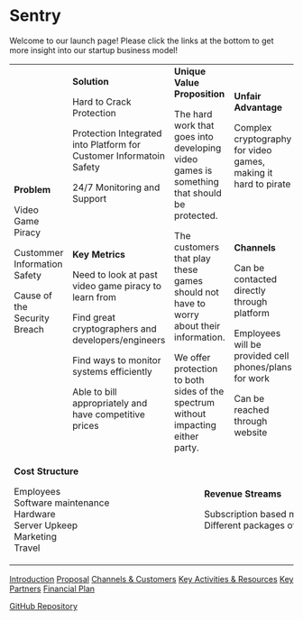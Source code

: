 # Sentry
Welcome to our launch page! Please click the links at the bottom to get more insight into our startup business model!

<table>
  <tr>
    <td rowspan="2">
      <b>Problem</b>
      <p>Video Game Piracy</p>
      <p>Custommer Information Safety</p>
      <p>Cause of the Security Breach</p>
    </td>
    <td>
      <b>Solution</b>
      <p>Hard to Crack Protection</p>
      <p>Protection Integrated into Platform for Customer Informatoin Safety</p>
      <p>24/7 Monitoring and Support</p>
    </td>
    <td rowspan="2" colspan="2">
      <b>Unique Value Proposition</b>
      <p>The hard work that goes into developing video games is something that should be protected.</p>
      <p>The customers that play these games should not have to worry about their information.</p>
      <p>We offer protection to both sides of the spectrum without impacting either party.</p>
    </td>
    <td>
      <b>Unfair Advantage</b>
      <p>Complex cryptography for video games, making it hard to pirate</p>
    </td>
    <td rowspan="2">
      <b>Customer Segments</b>
      <p>We will target both small and large developers that make indie, AA, and AAA titles</p>
    </td>
  </tr>
  <tr>
    <td>
      <b>Key Metrics</b>
      <p>Need to look at past video game piracy to learn from</p>
      <p>Find great cryptographers and developers/engineers</p>
      <p>Find ways to monitor systems efficiently</p>
      <p>Able to bill appropriately and have competitive prices</p>
    </td>
    <td>
      <b>Channels</b>
      <p>Can be contacted directly through platform</p>
      <p>Employees will be provided cell phones/plans for work</p>
      <p>Can be reached through website</p>
    </td>
  </tr>
  <tr>
    <td colspan="3">
      <b>Cost Structure</b>
      <p>Employees<br>
      Software maintenance<br>
      Hardware<br>
      Server Upkeep<br>
      Marketing<br>
      Travel<br>
    </td>
    <td colspan="3">
      <b>Revenue Streams</b>
      <p>Subscription based model<br>
      Different packages offered</p>
    </td>
  </tr>
</table>

[Introduction](https://github.com/jinbe-808/OATs/blob/master/Intro-T0.md)
[Proposal](https://github.com/jinbe-808/OATs/blob/master/Proposal.md)
[Channels & Customers](https://github.com/jinbe-808/OATs/blob/master/Channels_Customers.md)
[Key Activities & Resources](https://github.com/jinbe-808/OATs/blob/master/Activities_Resources.md)
[Key Partners](https://github.com/jinbe-808/OATs/blob/master/KeyPartners.md)
[Financial Plan](https://github.com/jinbe-808/OATs/blob/master/FinancialPlan.md)

[GitHub Repository](https://github.com/jinbe-808/OATs)
